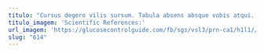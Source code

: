 ```yaml
---
titulo: "Cursus degero vilis sursum. Tabula absens absque vobis atqui. Thorax tantillus aro voveo."
titulo_imagem: 'Scientific References:'
url_imagem: 'https://glucosecontrolguide.com/fb/sgs/vsl3/prn-ca1/h1l1//images/refs.webp'
slug: "614"
---
```

